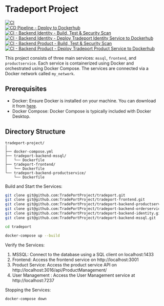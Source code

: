 # Tradeport Project
<!--START_SECTION:github-actions-badges-->
[![CI](https://github.com/TradePortProject/tradeport-frontend/actions/workflows/ci.yml/badge.svg)](https://github.com/TradePortProject/tradeport-frontend/actions/workflows/ci.yml)<br>
[![CD Pipeline - Deploy to Dockerhub](https://github.com/TradePortProject/tradeport-frontend/actions/workflows/cd.yml/badge.svg?branch=main)](https://github.com/TradePortProject/tradeport-frontend/actions/workflows/cd.yml)<br>
[![CI - Backend Identity - Build, Test & Security Scan](https://github.com/TradePortProject/tradeport-backend-identity/actions/workflows/ci.yml/badge.svg)](https://github.com/TradePortProject/tradeport-backend-identity/actions/workflows/ci.yml)<br>
[![CI - Backend Identity - Deploy Tradeport Identity Service  to Dockerhub](https://github.com/TradePortProject/tradeport-backend-identity/actions/workflows/cd.yml/badge.svg)](https://github.com/TradePortProject/tradeport-backend-identity/actions/workflows/cd.yml)<br>
[![CI - Backend Product - Build, Test & Security Scan](https://github.com/TradePortProject/tradeport-backend-productservice/actions/workflows/ci.yml/badge.svg)](https://github.com/TradePortProject/tradeport-backend-productservice/actions/workflows/ci.yml)<br>
[![CI - Backend Product - Deploy Tradeport Product Service  to Dockerhub](https://github.com/TradePortProject/tradeport-backend-productservice/actions/workflows/cd.yml/badge.svg)](https://github.com/TradePortProject/tradeport-backend-productservice/actions/workflows/cd.yml)<br>

<!--END_SECTION:github-actions-badges-->
This project consists of three main services: `mssql`, `frontend`, and `productservice`. Each service is containerized using Docker and orchestrated using Docker Compose. The services are connected via a Docker network called `my_network`.

## Prerequisites

- Docker: Ensure Docker is installed on your machine. You can download it from [here](https://www.docker.com/products/docker-desktop).
- Docker Compose: Docker Compose is typically included with Docker Desktop.

## Directory Structure

```
tradeport-project/
│
├── docker-compose.yml
├── tradeport-backend-mssql/
│ 	└── Dockerfile
├── tradeport-frontend/
│ 	└── Dockerfile
└── tradeport-backend-productservice/
	└── Dockerfile
```

Build and Start the Services:

```bash
git clone git@github.com:TradePortProject/tradeport.git
git clone git@github.com:TradePortProject/tradeport-frontend.git
git clone git@github.com:TradePortProject/tradeport-backend-productservice.git
git clone git@github.com:TradePortProject/tradeport-backend-orderservice.git
git clone git@github.com:TradePortProject/tradeport-backend-identity.git
git clone git@github.com:TradePortProject/tradeport-backend-mssql.git
```

```bash
cd tradeport
```

```bash
docker-compose up --build
```

Verify the Services:

1. MSSQL: Connect to the database using a SQL client on localhost:1433
2. Frontend: Access the frontend service on http://localhost:3001
3. Product Service: Access the product service API on http://localhost:3016/api/ProductManagement/
4. User Management : Access the User Management service at http://localhost:7237

Stopping the Services:

```bash
docker-compose down
```
